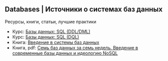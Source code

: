 Databases | Источники о системах баз данных
-------------------------------------------
Ресурсы, книги, статьи, лучшие практики  

* Курс: [Базы данных: SQL (DDL/DML)](https://ru.hexlet.io/courses/postgresql-ddl)
* Курс: [Базы данных: SQL (DQL)](https://ru.hexlet.io/courses/sql-dql)
* Книга: [Введение в системы баз данных](https://www.livelib.ru/book/1000107395-vvedenie-v-sistemy-baz-dannyh-k-dzh-dejt)
* Книга, pdf: [Семь баз данных за семь недель. Введение в современные базы данных и идеологию NoSQL](https://www.litres.ru/dzhim-r-uilson/sem-baz-dannyh-za-sem-nedel-vvedenie-v-sovremennye-bazy-dannyh-i-ideologiu-nosql-6090319/)